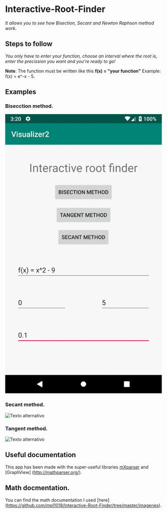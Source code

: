# Interactive-Root-Finder
_It allows you to see how Bisection, Secant and Newton Raphson method work._

  ## Steps to follow
_You only have to enter your function, choose an interval where the root is, enter the precission you want and you're ready to go!_

**Note**: The function must be written like this **f(x) = "your function"** Example: f(x) = e^-x - 5. 

## Examples
  ### Bisecction method. 
![Texto alternativo](https://raw.githubusercontent.com/mpl1018/Interactive-Root-Finder/master/imagenes/biseccion_method.gif)

  ### Secant method. 
![Texto alternativo](https://raw.githubusercontent.com/mpl1018/Interactive-Root-Finder/master/imagenes/secant_method.gif)

  ### Tangent method. 
![Texto alternativo](https://raw.githubusercontent.com/mpl1018/Interactive-Root-Finder/master/imagenes/tangent_method.gif)


## Useful documentation 
This app has been made with the super-useful libraries [mXparser](http://mathparser.org/)	and [GraphView] (http://mathparser.org/). 

  ## Math docmentation. 
  You can find the math documentation I used [here] (https://github.com/mpl1018/Interactive-Root-Finder/tree/master/imagenes).
  

